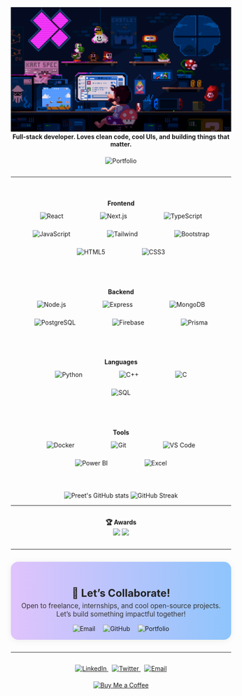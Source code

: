 


<div align="center">
  <img src="https://raw.githubusercontent.com/PreetKot/PreetKot/main/coding.gif" alt="coding banner" width="700"/>
  <br/>
  <b>Full-stack developer. Loves clean code, cool UIs, and building things that matter.</b>
</div>

<div align="center" style="margin: 1.5em 0 2em 0;">
  <a href="https://preetkotmirefr.vercel.app/" style="text-decoration:none;" target="_blank">
    <img src="https://img.shields.io/badge/Visit%20My%20Portfolio-6366f1?style=for-the-badge&logo=vercel&logoColor=white" alt="Portfolio"/>
  </a>
</div>

---



<div align="center" style="margin: 2.5em 0 2em 0; padding: 1.2em 0;">
  <b>Frontend</b><br/>
  <img src="https://cdn.jsdelivr.net/gh/devicons/devicon/icons/react/react-original.svg" alt="React" width="40" style="margin:0 28px; padding:12px;"/>
  <img src="https://cdn.jsdelivr.net/gh/devicons/devicon/icons/nextjs/nextjs-original.svg" alt="Next.js" width="40" style="margin:0 28px; padding:12px;"/>
  <img src="https://cdn.jsdelivr.net/gh/devicons/devicon/icons/typescript/typescript-original.svg" alt="TypeScript" width="40" style="margin:0 28px; padding:12px;"/>
  <img src="https://cdn.jsdelivr.net/gh/devicons/devicon/icons/javascript/javascript-original.svg" alt="JavaScript" width="40" style="margin:0 28px; padding:12px;"/>
  <img src="https://cdn.jsdelivr.net/gh/devicons/devicon/icons/tailwindcss/tailwindcss-plain.svg" alt="Tailwind" width="40" style="margin:0 28px; padding:12px;"/>
  <img src="https://cdn.jsdelivr.net/gh/devicons/devicon/icons/bootstrap/bootstrap-original.svg" alt="Bootstrap" width="40" style="margin:0 28px; padding:12px;"/>
  <img src="https://cdn.jsdelivr.net/gh/devicons/devicon/icons/html5/html5-original.svg" alt="HTML5" width="40" style="margin:0 28px; padding:12px;"/>
  <img src="https://cdn.jsdelivr.net/gh/devicons/devicon/icons/css3/css3-original.svg" alt="CSS3" width="40" style="margin:0 28px; padding:12px;"/>
</div>

<div align="center" style="margin: 2em 0 1.2em 0; padding: 1.2em 0;">
  <b>Backend</b><br/>
  <img src="https://cdn.jsdelivr.net/gh/devicons/devicon/icons/nodejs/nodejs-original.svg" alt="Node.js" width="40" style="margin:0 28px; padding:12px;"/>
  <img src="https://cdn.jsdelivr.net/gh/devicons/devicon/icons/express/express-original.svg" alt="Express" width="40" style="margin:0 28px; padding:12px;"/>
  <img src="https://cdn.jsdelivr.net/gh/devicons/devicon/icons/mongodb/mongodb-original.svg" alt="MongoDB" width="40" style="margin:0 28px; padding:12px;"/>
  <img src="https://cdn.jsdelivr.net/gh/devicons/devicon/icons/postgresql/postgresql-original.svg" alt="PostgreSQL" width="40" style="margin:0 28px; padding:12px;"/>
  <img src="https://cdn.jsdelivr.net/gh/devicons/devicon/icons/firebase/firebase-plain.svg" alt="Firebase" width="40" style="margin:0 28px; padding:12px;"/>
  <img src="https://cdn.jsdelivr.net/gh/devicons/devicon/icons/prisma/prisma-original.svg" alt="Prisma" width="40" style="margin:0 28px; padding:12px;"/>
</div>

<div align="center" style="margin: 2em 0 2em 0; padding: 1.2em 0;">
  <b>Languages</b><br/>
  <img src="https://cdn.jsdelivr.net/gh/devicons/devicon/icons/python/python-original.svg" alt="Python" width="40" style="margin:0 28px; padding:12px;"/>
  <img src="https://cdn.jsdelivr.net/gh/devicons/devicon/icons/cplusplus/cplusplus-original.svg" alt="C++" width="40" style="margin:0 28px; padding:12px;"/>
  <img src="https://cdn.jsdelivr.net/gh/devicons/devicon/icons/c/c-original.svg" alt="C" width="40" style="margin:0 28px; padding:12px;"/>
  <img src="https://cdn.jsdelivr.net/gh/devicons/devicon/icons/mysql/mysql-original.svg" alt="SQL" width="40" style="margin:0 28px; padding:12px;"/>
</div>

<div align="center" style="margin: 2em 0 2em 0; padding: 1.2em 0;">
  <b>Tools</b><br/>
  <img src="https://cdn.jsdelivr.net/gh/devicons/devicon/icons/docker/docker-original.svg" alt="Docker" width="40" style="margin:0 28px; padding:12px;"/>
  <img src="https://cdn.jsdelivr.net/gh/devicons/devicon/icons/git/git-original.svg" alt="Git" width="40" style="margin:0 28px; padding:12px;"/>
  <img src="https://cdn.jsdelivr.net/gh/devicons/devicon/icons/vscode/vscode-original.svg" alt="VS Code" width="40" style="margin:0 28px; padding:12px;"/>
  <img src="https://img.shields.io/badge/Power%20BI-F2C811?logo=powerbi&logoColor=black&style=for-the-badge" alt="Power BI" style="margin:0 28px; padding:12px;"/>
  <img src="https://img.shields.io/badge/Excel-217346?logo=microsoft-excel&logoColor=white&style=for-the-badge" alt="Excel" style="margin:0 28px; padding:12px;"/>
</div>
  </table>
</div>
<!-- GitHub Stats Section -->
<div align="center" style="margin:2em 0 1em 0;">
  <img src="https://github-readme-stats.vercel.app/api?username=PreetKot&show_icons=true&theme=tokyonight&hide_border=true" alt="Preet's GitHub stats" height="160"/>
  <img src="https://streak-stats.demolab.com/?user=PreetKot&theme=tokyonight&hide_border=true" alt="GitHub Streak" height="160"/>
</div>

---


<div align="center" style="margin: 2em 0;">
  <b>🏆 Awards</b><br/>
  <img src="https://img.shields.io/badge/2nd%20Runner--up--Abhivyakti-blueviolet?style=flat-square"/>
  <img src="https://img.shields.io/badge/Odoo%20Hackathon%20Finalist-FFD700?style=flat-square"/>
</div>

---


<div align="center" style="background: linear-gradient(90deg, #e0c3fc 0%, #8ec5fc 100%); padding: 1.7em 0 1.2em 0; border-radius: 1.2em; margin: 2em 0; box-shadow: 0 2px 16px #0001; max-width: 700px; margin-left: auto; margin-right: auto;">
  <h2 style="margin-bottom:0.2em; font-size:1.7em; color:#222;">🤝 Let’s Collaborate!</h2>
  <p style="font-size:1.1em; color:#333; margin:0 0 1em 0;">Open to freelance, internships, and cool open-source projects.<br>Let’s build something impactful together!</p>
  <a href="mailto:preet.sk18@gmail.com" style="text-decoration:none; margin:0 0.5em;">
    <img src="https://img.shields.io/badge/Email-Preet.sk18@gmail.com-0ea5a0?style=for-the-badge&logo=gmail&logoColor=white" alt="Email"/>
  </a>
  <a href="https://github.com/PreetKot" style="text-decoration:none; margin:0 0.5em;">
    <img src="https://img.shields.io/badge/GitHub-PreetKot-333?style=for-the-badge&logo=github&logoColor=white" alt="GitHub"/>
  </a>
  <a href="https://preetkotmirefr.vercel.app/" style="text-decoration:none; margin:0 0.5em;">
    <img src="https://img.shields.io/badge/Portfolio-Visit-6366f1?style=for-the-badge&logo=vercel&logoColor=white" alt="Portfolio"/>
  </a>
</div>

---

<!-- Social & Support -->

<div align="center" style="margin:2em 0 1em 0;">
  <a href="https://www.linkedin.com/in/preetkotmire/" style="margin:0 0.3em;">
    <img src="https://img.shields.io/badge/LinkedIn-0077B5?style=for-the-badge&logo=linkedin&logoColor=white" alt="LinkedIn"/>
  </a>
  <a href="https://twitter.com/PreetKotmire" style="margin:0 0.3em;">
    <img src="https://img.shields.io/badge/Twitter-1DA1F2?style=for-the-badge&logo=twitter&logoColor=white" alt="Twitter"/>
  </a>
  <a href="mailto:preet.sk18@gmail.com" style="margin:0 0.3em;">
    <img src="https://img.shields.io/badge/Email-D14836?style=for-the-badge&logo=gmail&logoColor=white" alt="Email"/>
  </a>
</div>

<div align="center" style="margin:1.5em 0 2em 0;">
  <a href="https://www.buymeacoffee.com/preetkotmire" target="_blank">
    <img src="https://img.shields.io/badge/Buy%20Me%20a%20Coffee-FFDD00?style=for-the-badge&logo=buy-me-a-coffee&logoColor=black" alt="Buy Me a Coffee"/>
  </a>
</div>

<!-- Profile README: end -->
